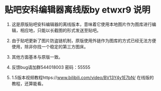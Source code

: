 # 贴吧安科编辑器离线版by etwxr9 说明

1. 这是原版贴吧安科编辑器的离线版本，意味着它使用本地图片作为图库进行编辑，相应地，只能以长截图的形式发送至贴吧。

2. 由于贴吧更新了图片防盗链机制，原版使用外链作为图库的方式已经无法方便使用，除非你找一个稳定的第三方图床。

3. 其他方面基本与原版一致。

4. 反馈bug请加群544018003 密码：55555

5. 1.5版本视频教程https://www.bilibili.com/video/BV13Y4y1E7bN/ 在线版的教程，还算能看。